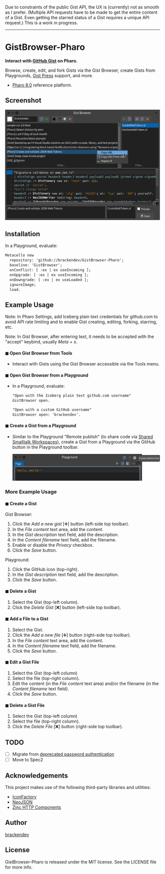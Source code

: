 
Due to constraints of the public Gist API, the UX is (currently) not as smooth as I prefer. (Multiple API requests have to be made to get the entire content of a Gist. Even getting the starred status of a Gist requires a unique API request.) This is a work in progress.

- - -

GistBrowser-Pharo
=================

**Interact with [GitHub Gist](https://gist.github.com) on Pharo.**

Browse, create, edit, and fork Gists via the Gist Browser, create Gists from Playgrounds, [Gist Press](https://www.gist-press.com/) support, and more.

* [Pharo 8.0](http://pharo.org/) reference platform.

## Screenshot

<img src="https://github.com/brackendev/GistBrowser-Pharo/raw/master/screenshot1.png" alt="Screenshot" width="702"/>

## Installation

In a Playground, evaluate:

```smalltalk
Metacello new
  repository: 'github://brackendev/GistBrowser-Pharo';
  baseline: 'GistBrowser';
  onConflict: [ :ex | ex useIncoming ];
  onUpgrade: [ :ex | ex useIncoming ];
  onDowngrade: [ :ex | ex useLoaded ];
  ignoreImage;
  load.
```

## Example Usage

Note: In Pharo Settings, add Iceberg plain text credentials for github.com to avoid API rate limiting and to enable Gist creating, editing, forking, starring, etc.

Note: In Gist Browser, after entering text, it needs to be accepted with the "accept" keybind, usually *Meta + s*.

#### ◼︎ Open Gist Browser from Tools

* Interact with Gists using the Gist Browser accessible via the Tools menu.

#### ◼︎ Open Gist Browser from a Playground

* In a Playground, evaluate:

    ```smalltalk
    "Open with the Iceberg plain text github.com username"
    GistBrowser open.
    ```
    
    ```smalltalk
    "Open with a custom GitHub username"
    GistBrowser open: 'brackendev'.
    ```

#### ◼︎ Create a Gist from a Playground

* Similar to the Playground "Remote publish" (to share code via [Shared Smalltalk Workspaces](http://ws.stfx.eu)), create a Gist from a Playground via the GitHub button in the Playground toolbar.

    <img src="https://github.com/brackendev/GistBrowser-Pharo/raw/master/screenshot2.png" alt="Screenshot" width="685"/>

### More Example Usage

#### ◼︎ Create a Gist

Gist Browser:

1. Click the _Add a new gist_ [➕] button (left-side top toolbar).
2. In the *File content* text area, add the content.
3. In the *Gist description* text field, add the description.
4. In the *Content filename* text field, add the filename.
5. Enable or disable the *Privacy* checkbox.
6. Click the *Save* button.

Playground:

1. Click the GitHub icon (top-right).
2. In the *Gist description* text field, add the description.
3. Click the *Save* button.

#### ◼︎ Delete a Gist

1. Select the Gist (top-left column).
2. Click the *Delete Gist* [❌] button (left-side top toolbar).

#### ◼︎ Add a File to a Gist

1. Select the Gist.
2. Click the _Add a new file_ [➕] button (right-side top toolbar).
3. In the *File content* text area, add the content.
4. In the *Content filename* text field, add the filename.
5. Click the *Save* button.

#### ◼︎ Edit a Gist File

1. Select the Gist (top-left column)
2. Select the file (top-right column).
3. Edit the content (in the *File content* text area) and/or the filename (in the *Content filename* text field).
4. Click the *Save* button.

#### ◼︎ Delete a Gist File

1. Select the Gist (top-left column)
2. Select the file (top-right column).
3. Click the *Delete File* [❌] button (right-side top toolbar).

## TODO

- [ ] Migrate from [deprecated password authentication](https://developer.github.com/changes/2020-02-14-deprecating-password-auth/)
- [ ] Move to Spec2

## Acknowledgements

This project makes use of the following third-party libraries and utilities:

* [IconFactory](https://github.com/peteruhnak/IconFactory)
* [NeoJSON](https://github.com/svenvc/NeoJSON)
* [Zinc HTTP Components](https://github.com/svenvc/zinc)

## Author

[brackendev](https://www.github.com/brackendev)

## License

GistBrowser-Pharo is released under the MIT license. See the LICENSE file for more info.
